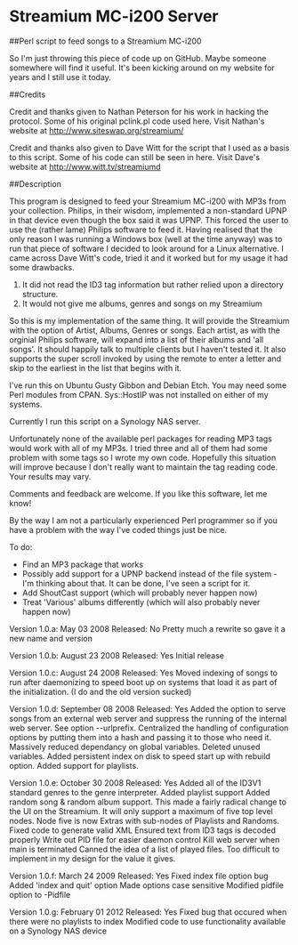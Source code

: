 # Streamium MC-i200 Server
##Perl script to feed songs to a Streamium MC-i200

So I'm just throwing this piece of code up on GitHub. Maybe someone somewhere will find it useful. It's been kicking around on my website for years and I still use it today.

##Credits

Credit and thanks given to Nathan Peterson for his work in hacking the protocol. Some of his original pclink.pl code used here.  Visit Nathan's website at http://www.siteswap.org/streamium/

Credit and thanks also given to Dave Witt for the script that I used as a basis to this script. Some of his code can still be seen in here. Visit Dave's website at http://www.witt.tv/streamiumd

##Description

This program is designed to feed your Streamium MC-i200 with MP3s from your collection. Philips, in their wisdom, implemented a non-standard UPNP in that device even though the box said it was UPNP. This forced the user to use the (rather lame) Philips software to feed it. Having realised that the only reason I was running a Windows box (well at the time anyway) was to run that piece of software I decided to look around for a Linux alternative. I came across Dave Witt's code, tried it and it worked but for my usage it had some drawbacks.

1. It did not read the ID3 tag information but rather relied upon a directory structure.
2. It would not give me albums, genres and songs on my Streamium 

So this is my implementation of the same thing. It will provide the Streamium with the option of Artist, Albums, Genres or songs. Each artist, as with the orginial Philips software, will expand into a list of their albums and 'all songs'. It should happily talk to multiple clients but I haven't tested it. It also supports the super scroll invoked by using the remote to enter a letter and skip to the earliest in the list that begins with it.

I've run this on Ubuntu Gusty Gibbon and Debian Etch. You may need some Perl modules from CPAN. Sys::HostIP was not installed on either of my systems.

Currently I run this script on a Synology NAS server.

Unfortunately none of the available perl packages for reading MP3 tags would work with all of my MP3s. I tried three and all of them had some problem with some tags so I wrote my own code. Hopefully this situation will improve because I don't really want to maintain the tag reading code. Your results may vary.

Comments and feedback are welcome.  If you like this software, let me know!

By the way I am not a particularly experienced Perl programmer so if you have a problem with the way I've coded things just be nice.

To do:
* Find an MP3 package that works
* Possibly add support for a UPNP backend instead of the file system - I'm thinking about that. It can be done, I've seen a script for it.
* Add ShoutCast support (which will probably never happen now)
* Treat 'Various' albums differently (which will also probably never happen now)

Version 1.0.a: May 03 2008
Released:	No
Pretty much a rewrite so gave it a new name and version

Version 1.0.b: August 23 2008
Released:	Yes
Initial release

Version 1.0.c: August 24 2008
Released: 	Yes
Moved indexing of songs to run after daemonizing to speed boot up on systems that load it as part of the initialization. (I do and the old 
version sucked)

Version 1.0.d: September 08 2008
Released:	Yes
Added the option to serve songs from an external web server and suppress the running of the internal web server. See option --urlprefix.
Centralized the handling of configuration options by putting them into a hash and passing it to those who need it. 
Massively reduced dependancy on global variables. 
Deleted unused variables.
Added persistent index on disk to speed start up with rebuild option.
Added support for playlists.

Version 1.0.e: October 30 2008
Released:	Yes
Added all of the ID3V1 standard genres to the genre interpreter.
Added playlist support
Added random song & random album support. This made a fairly radical change to the UI on the Streamium. It will only support a maximum of five top level nodes. Node five is now Extras with sub-nodes of Playlists and Randoms.
Fixed code to generate valid XML
Ensured text from ID3 tags is decoded properly
Write out PID file for easier daemon control
Kill web server when main is terminated
Canned the idea of a list of played files. Too difficult to implement in my design for the value it gives.

Version 1.0.f: March 24 2009
Released:	Yes
Fixed index file option bug
Added 'index and quit' option
Made options case sensitive
Modified pidfile option to -Pidfile

Version 1.0.g: February 01 2012
Released:	Yes
Fixed bug that occured when there were no playlists to index
Modified code to use functionality available on a Synology NAS device
